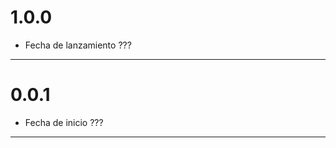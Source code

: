 # 1.0.0

* Fecha de lanzamiento ???

----------------------------------------------------------------------------------------------------

# 0.0.1

* Fecha de inicio ???

----------------------------------------------------------------------------------------------------

